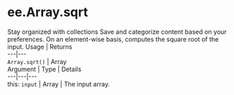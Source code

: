  
#  ee.Array.sqrt
Stay organized with collections  Save and categorize content based on your preferences. 
On an element-wise basis, computes the square root of the input. Usage | Returns  
---|---  
`Array.sqrt()` | Array  
Argument | Type | Details  
---|---|---  
this: `input` | Array | The input array.  
